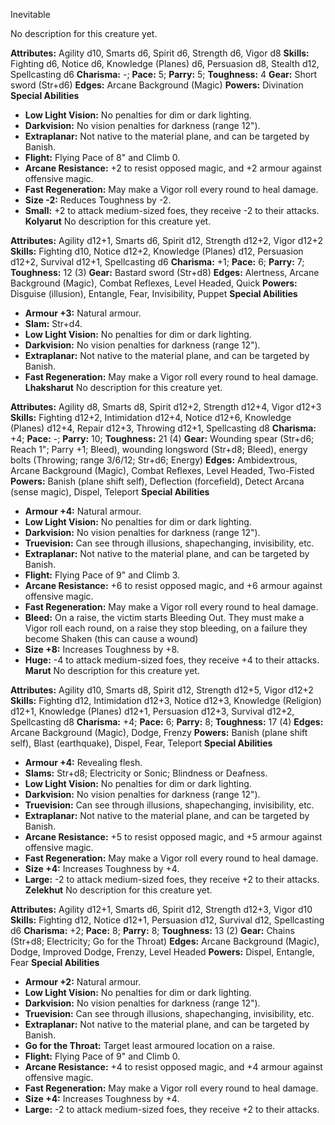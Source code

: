 Inevitable

No description for this creature yet.

**Attributes:** Agility d10, Smarts d6, Spirit d6, Strength d6, Vigor
d8
**Skills:** Fighting d6, Notice d6, Knowledge (Planes) d6, Persuasion
d8, Stealth d12, Spellcasting d6
**Charisma:** -; **Pace:** 5; **Parry:** 5; **Toughness:** 4
**Gear:** Short sword (Str+d6)
**Edges:** Arcane Background (Magic)
**Powers:** Divination
**Special Abilities**
- **Low Light Vision:** No penalties for dim or dark lighting.
- **Darkvision:** No vision penalties for darkness (range 12").
- **Extraplanar:** Not native to the material plane, and can be targeted
by Banish.
- **Flight:** Flying Pace of 8" and Climb 0.
- **Arcane Resistance:** +2 to resist opposed magic, and +2 armour
against offensive magic.
- **Fast Regeneration:** May make a Vigor roll every round to heal
damage.
- **Size -2:** Reduces Toughness by -2.
- **Small:** +2 to attack medium-sized foes, they receive -2 to their
attacks.
**Kolyarut**
No description for this creature yet.

**Attributes:** Agility d12+1, Smarts d6, Spirit d12, Strength d12+2,
Vigor d12+2
**Skills:** Fighting d10, Notice d12+2, Knowledge (Planes) d12,
Persuasion d12+2, Survival d12+1, Spellcasting d6
**Charisma:** +1; **Pace:** 6; **Parry:** 7; **Toughness:** 12 (3)
**Gear:** Bastard sword (Str+d8)
**Edges:** Alertness, Arcane Background (Magic), Combat Reflexes, Level
Headed, Quick
**Powers:** Disguise (illusion), Entangle, Fear, Invisibility, Puppet
**Special Abilities**
- **Armour +3:** Natural armour.
- **Slam:** Str+d4.
- **Low Light Vision:** No penalties for dim or dark lighting.
- **Darkvision:** No vision penalties for darkness (range 12").
- **Extraplanar:** Not native to the material plane, and can be targeted
by Banish.
- **Fast Regeneration:** May make a Vigor roll every round to heal
damage.
**Lhaksharut**
No description for this creature yet.

**Attributes:** Agility d8, Smarts d8, Spirit d12+2, Strength d12+4,
Vigor d12+3
**Skills:** Fighting d12+2, Intimidation d12+4, Notice d12+6, Knowledge
(Planes) d12+4, Repair d12+3, Throwing d12+1, Spellcasting d8
**Charisma:** +4; **Pace:** -; **Parry:** 10; **Toughness:** 21 (4)
**Gear:** Wounding spear (Str+d6; Reach 1"; Parry +1; Bleed), wounding
longsword (Str+d8; Bleed), energy bolts (Throwing; range 3/6/12; Str+d6;
Energy)
**Edges:** Ambidextrous, Arcane Background (Magic), Combat Reflexes,
Level Headed, Two-Fisted
**Powers:** Banish (plane shift self), Deflection (forcefield), Detect
Arcana (sense magic), Dispel, Teleport
**Special Abilities**
- **Armour +4:** Natural armour.
- **Low Light Vision:** No penalties for dim or dark lighting.
- **Darkvision:** No vision penalties for darkness (range 12").
- **Truevision:** Can see through illusions, shapechanging,
invisibility, etc.
- **Extraplanar:** Not native to the material plane, and can be targeted
by Banish.
- **Flight:** Flying Pace of 9" and Climb 3.
- **Arcane Resistance:** +6 to resist opposed magic, and +6 armour
against offensive magic.
- **Fast Regeneration:** May make a Vigor roll every round to heal
damage.
- **Bleed:** On a raise, the victim starts Bleeding Out. They must make
a Vigor roll each round, on a raise they stop bleeding, on a failure
they become Shaken (this can cause a wound)
- **Size +8:** Increases Toughness by +8.
- **Huge:** -4 to attack medium-sized foes, they receive +4 to their
attacks.
**Marut**
No description for this creature yet.

**Attributes:** Agility d10, Smarts d8, Spirit d12, Strength d12+5,
Vigor d12+2
**Skills:** Fighting d12, Intimidation d12+3, Notice d12+3, Knowledge
(Religion) d12+1, Knowledge (Planes) d12+1, Persuasion d12+3, Survival
d12+2, Spellcasting d8
**Charisma:** +4; **Pace:** 6; **Parry:** 8; **Toughness:** 17 (4)
**Edges:** Arcane Background (Magic), Dodge, Frenzy
**Powers:** Banish (plane shift self), Blast (earthquake), Dispel, Fear,
Teleport
**Special Abilities**
- **Armour +4:** Revealing flesh.
- **Slams:** Str+d8; Electricity or Sonic; Blindness or Deafness.
- **Low Light Vision:** No penalties for dim or dark lighting.
- **Darkvision:** No vision penalties for darkness (range 12").
- **Truevision:** Can see through illusions, shapechanging,
invisibility, etc.
- **Extraplanar:** Not native to the material plane, and can be targeted
by Banish.
- **Arcane Resistance:** +5 to resist opposed magic, and +5 armour
against offensive magic.
- **Fast Regeneration:** May make a Vigor roll every round to heal
damage.
- **Size +4:** Increases Toughness by +4.
- **Large:** -2 to attack medium-sized foes, they receive +2 to their
attacks.
**Zelekhut**
No description for this creature yet.

**Attributes:** Agility d12+1, Smarts d6, Spirit d12, Strength d12+3,
Vigor d10
**Skills:** Fighting d12, Notice d12+1, Persuasion d12, Survival d12,
Spellcasting d6
**Charisma:** +2; **Pace:** 8; **Parry:** 8; **Toughness:** 13 (2)
**Gear:** Chains (Str+d8; Electricity; Go for the Throat)
**Edges:** Arcane Background (Magic), Dodge, Improved Dodge, Frenzy,
Level Headed
**Powers:** Dispel, Entangle, Fear
**Special Abilities**
- **Armour +2:** Natural armour.
- **Low Light Vision:** No penalties for dim or dark lighting.
- **Darkvision:** No vision penalties for darkness (range 12").
- **Truevision:** Can see through illusions, shapechanging,
invisibility, etc.
- **Extraplanar:** Not native to the material plane, and can be targeted
by Banish.
- **Go for the Throat:** Target least armoured location on a raise.
- **Flight:** Flying Pace of 9" and Climb 0.
- **Arcane Resistance:** +4 to resist opposed magic, and +4 armour
against offensive magic.
- **Fast Regeneration:** May make a Vigor roll every round to heal
damage.
- **Size +4:** Increases Toughness by +4.
- **Large:** -2 to attack medium-sized foes, they receive +2 to their
attacks.

